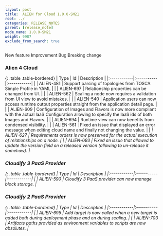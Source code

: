 ```yaml
---
layout: post
title:  ALIEN for Cloud 1.0.0-SM21
root: ../
categories: RELEASE_NOTES
parent: [release_note]
node_name: 1.0.0-SM21
weight: 9987
exclude_from_search: true
---
```





<i class="fa fa-plus text-success"></i> New feature <i class="fa fa-level-up text-primary"></i> Improvement  <i class="fa fa-bug text-danger"></i> Bug <i class="fa fa-exclamation-triangle text-warning"></i> Breaking change


### Alien 4 Cloud



  {: .table .table-bordered}
  | Type        | Id         | Description |
  |:------------|:-----------|:------------|
    |  <i class="fa fa-plus text-success"></i> | ALIEN-481 | Support parsing of topologies from TOSCA Simple Profile in YAML  |
    |  <i class="fa fa-plus text-success"></i> | ALIEN-697 | Relationship properties can be changed from UI.  |
        |  <i class="fa fa-level-up text-primary"></i> | ALIEN-562 | Scaling a node now requires a validation from UI view to avoid mistakes.  |
    |  <i class="fa fa-level-up text-primary"></i> | ALIEN-540 | Application users can now access runtime output properties straight from the application detail page.  |
    |  <i class="fa fa-level-up text-primary"></i> | ALIEN-609 | Configuration of Images and Flavors is now more compliant with the actual IaaS Configuration allowing to specify the IaaS ids of both Images and Flavors.  |
    |  <i class="fa fa-level-up text-primary"></i> | ALIEN-694 | Runtime view can now benefits from condensed visibility.  |
      |  <i class="fa fa-bug text-danger"></i> | ALIEN-561 | Fixed an issue that displayed an error message when editing cloud name and finally not changing the value.  |
    |  <i class="fa fa-exclamation-triangle text-warning">  <i class="fa fa-bug text-danger"></i> | ALIEN-627 | Requirements orders is now preserved for the actual execution of relationships on a node.  |
    |  <i class="fa fa-bug text-danger"></i> | ALIEN-693 | Fixed an issue that allowed to update the version field on a released version (allowing to un-release it somehow).  |
  


### Cloudify 3 PaaS Provider



  {: .table .table-bordered}
  | Type        | Id         | Description |
  |:------------|:-----------|:------------|
    |  <i class="fa fa-plus text-success"></i> | ALIEN-590 | Cloudify 3 PaaS provider can now manage block storage.  |
        


### Cloudify 2 PaaS Provider



  {: .table .table-bordered}
  | Type        | Id         | Description |
  |:------------|:-----------|:------------|
    |  <i class="fa fa-exclamation-triangle text-warning">  <i class="fa fa-plus text-success"></i> | ALIEN-695 | Add target is now called when a new target is added both during deployment phase and on during scaling.  |
        |  <i class="fa fa-exclamation-triangle text-warning">  <i class="fa fa-level-up text-primary"></i> | ALIEN-703 | Artifacts paths provided as environment variables to scripts are now absolutes.  |
    

